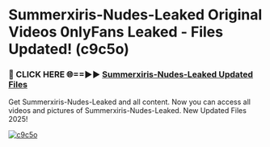 # Summerxiris-Nudes-Leaked Original Videos 0nlyFans Leaked - Files Updated! (c9c5o)

<h3>🔴 CLICK HERE 🌐==►► <a href="https://tinyurl.com/4mcuefdz" rel="nofollow">Summerxiris-Nudes-Leaked Updated Files</a></h3>

Get Summerxiris-Nudes-Leaked and all content. Now you can access all videos and pictures of Summerxiris-Nudes-Leaked. New Updated Files 2025!

[![c9c5o](https://i.imgur.com/StAQSOY.gif)](https://tinyurl.com/4mcuefdz)

